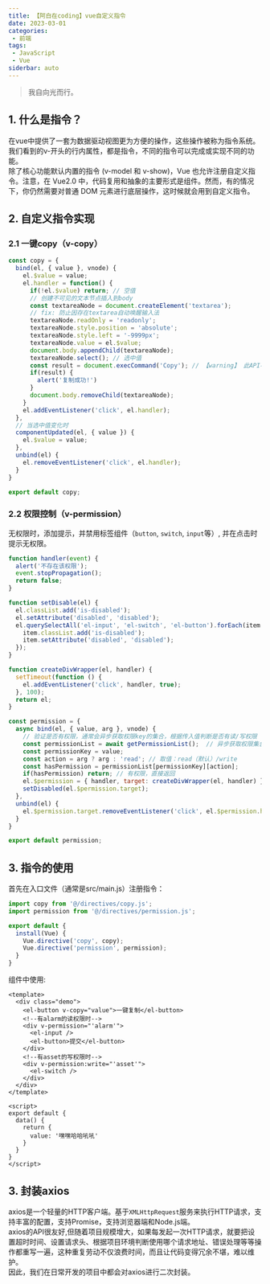 ```yaml
---
title: 【阿白在coding】vue自定义指令
date: 2023-03-01
categories:
 - 前端
tags:
 - JavaScript  
 - Vue
siderbar: auto
---
```


> 我自向光而行。  

## 1. 什么是指令？
在vue中提供了一套为数据驱动视图更为方便的操作，这些操作被称为指令系统。  
我们看到的v-开头的行内属性，都是指令，不同的指令可以完成或实现不同的功能。  
除了核心功能默认内置的指令 (v-model 和 v-show)，Vue 也允许注册自定义指令。注意，在 Vue2.0 中，代码复用和抽象的主要形式是组件。然而，有的情况下，你仍然需要对普通 DOM 元素进行底层操作，这时候就会用到自定义指令。

## 2. 自定义指令实现

### 2.1 一键copy（v-copy）

```js
const copy = {
  bind(el, { value }, vnode) {
    el.$value = value;
    el.handler = function() {
      if(!el.$value) return; // 空值
      // 创建不可见的文本节点插入到body
      const textareaNode = document.createElement('textarea');
      // fix: 防止因存在textarea自动唤醒输入法
      textareaNode.readOnly = 'readonly';
      textareaNode.style.position = 'absolute';
      textareaNode.style.left = '-9999px';
      textareaNode.value = el.$value;
      document.body.appendChild(textareaNode);
      textareaNode.select(); // 选中值  
      const result = document.execCommand('Copy'); // 【warning】 此API不标准且标记了废弃
      if(result) {
        alert('复制成功!')
      }
      document.body.removeChild(textareaNode);
    }
    el.addEventListener('click', el.handler);
  },
  // 当选中值变化时
  componentUpdated(el, { value }) {
    el.$value = value;
  },
  unbind(el) {
    el.removeEventListener('click', el.handler);
  }
}

export default copy;
```

### 2.2 权限控制（v-permission）
无权限时，添加提示，并禁用标签组件（`button`, `switch`, `input`等）, 并在点击时提示无权限。

```js
function handler(event) {
  alert('不存在该权限');
  event.stopPropagation();
  return false;
}

function setDisable(el) {
  el.classList.add('is-disabled');
  el.setAttribute('disabled', 'disabled');
  el.querySelectAll('el-input', 'el-switch', 'el-button').forEach(item => {
    item.classList.add('is-disabled');
    item.setAttribute('disabled', 'disabled');
  });
}

function createDivWrapper(el, handler) {
  setTimeout(function () {
    el.addEventListener('click', handler, true);
  }, 100);
  return el;
}

const permission = {
  async bind(el, { value, arg }, vnode) {
    // 验证是否有权限，通常会异步获取权限key的集合，根据传入值判断是否有读/写权限
    const permissionList = await getPermissionList();  // 异步获取权限集合，结构类似： { key1: {read: true, wirte: true }, key2: {read: false, write: false }}
    const permissionKey = value;
    const action = arg ? arg : 'read'; // 取值：read（默认）/write
    const hasPermission = permissionList[permissionKey][action];
    if(hasPermission) return; // 有权限，直接返回
    el.$permission = { handler, target: createDivWrapper(el, handler) };
    setDisabled(el.$permission.target);
  },
  unbind(el) {
    el.$permission.target.removeEventListener('click', el.$permission.handler);
  }
}

export default permission;
```

## 3. 指令的使用

首先在入口文件（通常是src/main.js）注册指令：  

```js
import copy from '@/directives/copy.js';
import permission from '@/directives/permission.js';

export default {
  install(Vue) {
    Vue.directive('copy', copy);
    Vue.directive('permission', permission);
  }
}
```

组件中使用:  

```vue
<template>
  <div class="demo">
    <el-button v-copy="value">一键复制</el-button>
    <!--有alarm的读权限时-->
    <div v-permission="'alarm'">
      <el-input />
      <el-button>提交</el-button>
    </div>
    <!--有asset的写权限时-->
    <div v-permission:write="'asset'">
      <el-switch />
    </div>
  </div>
</template>

<script>
export default {
  data() {
    return {
      value: '嘿嘿哈哈吼吼'
    }
  }
}
</script>
```

## 3. 封装axios
axios是一个轻量的HTTP客户端。基于`XMLHttpRequest`服务来执行HTTP请求，支持丰富的配置，支持Promise，支持浏览器端和Node.js端。  
axios的API很友好,但随着项目规模增大，如果每发起一次HTTP请求，就要把设置超时时间、设置请求头、根据项目环境判断使用哪个请求地址、错误处理等等操作都重写一遍，这种重复劳动不仅浪费时间，而且让代码变得冗余不堪，难以维护。  
因此，我们在日常开发的项目中都会对axios进行二次封装。  

